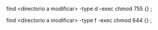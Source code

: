 find &lt;directorio a modificar&gt; -type d -exec chmod 755 {} \;

find &lt;directorio a modificar&gt; -type f -exec chmod 644 {} \;

